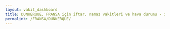 ```yaml
---
layout: vakit_dashboard
title: DUNKERQUE, FRANSA için iftar, namaz vakitleri ve hava durumu - ilçe/eyalet seç
permalink: /FRANSA/DUNKERQUE/
---
```


<script type="text/javascript">
  var GLOBAL_COUNTRY = 'FRANSA';
  var GLOBAL_CITY = 'DUNKERQUE';
  var GLOBAL_STATE = '';
  var lat = 72;
  var lon = 21;
</script>
